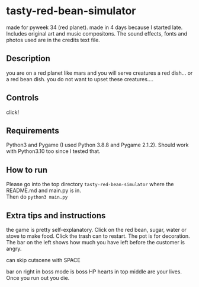 # tasty-red-bean-simulator
made for pyweek 34 (red planet). made in 4 days because I started late. Includes original art and music compositons. The sound effects, fonts and photos used are in the credits text file.

## Description
you are on a red planet like mars and you will serve creatures a red dish... or a red bean dish.
you do not want to upset these creatures....

## Controls
click!

## Requirements
Python3 and Pygame (I used Python 3.8.8 and Pygame 2.1.2).
Should work with Python3.10 too since I tested that.

## How to run
Please go into the top directory ```tasty-red-bean-simulator``` where the README.md and main.py is in. <br />
Then do ```python3 main.py```

## Extra tips and instructions
the game is pretty self-explanatory. Click on the red bean, sugar, water or stove to make food. Click the trash can to restart. The pot is for decoration.
The bar on the left shows how much you have left before the customer is angry.

can skip cutscene with SPACE

bar on right in boss mode is boss HP
hearts in top middle are your lives. Once you run out you die.






